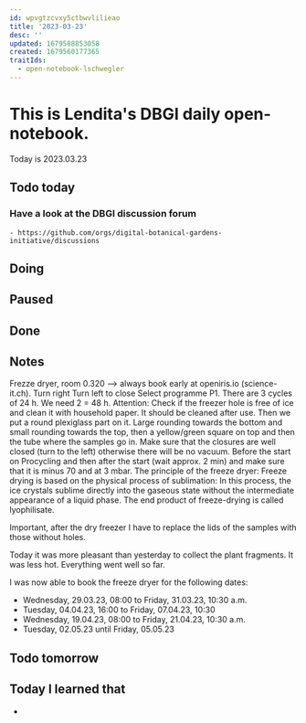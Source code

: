 ```yaml
---
id: wpvgtzcvxy5ctbwvlilieao
title: '2023-03-23'
desc: ''
updated: 1679588853058
created: 1679560177365
traitIds:
  - open-notebook-lschwegler
---
```


# This is Lendita's DBGI daily open-notebook.

Today is 2023.03.23

## Todo today

### Have a look at the DBGI discussion forum
    - https://github.com/orgs/digital-botanical-gardens-initiative/discussions
###
###

## Doing

## Paused

## Done

## Notes
Frezze dryer, room 0.320 --> always book early at openiris.io (science-it.ch). 
Turn right
Turn left to close
Select programme P1. There are 3 cycles of 24 h. We need 2 = 48 h.
Attention: Check if the freezer hole is free of ice and clean it with household paper. It should be cleaned after use. 
Then we put a round plexiglass part on it. Large rounding towards the bottom and small rounding towards the top, then a yellow/green square on top and then the tube where the samples go in. 
Make sure that the closures are well closed (turn to the left) otherwise there will be no vacuum.
Before the start on Procycling and then after the start (wait approx. 2 min) and make sure that it is minus 70 and at 3 mbar. 
The principle of the freeze dryer: Freeze drying is based on the physical process of sublimation: In this process, the ice crystals sublime directly into the gaseous state without the intermediate appearance of a liquid phase. The end product of freeze-drying is called lyophilisate.

Important, after the dry freezer I have to replace the lids of the samples with those without holes. 

Today it was more pleasant than yesterday to collect the plant fragments. It was less hot. Everything went well so far. 

I was now able to book the freeze dryer for the following dates:
- Wednesday, 29.03.23, 08:00 to Friday, 31.03.23, 10:30 a.m.
- Tuesday, 04.04.23, 16:00 to Friday, 07.04.23, 10:30
- Wednesday, 19.04.23, 08:00 to Friday, 21.04.23, 10:30 a.m.
- Tuesday, 02.05.23 until Friday, 05.05.23


## Todo tomorrow

###
###
###


## Today I learned that

-